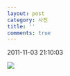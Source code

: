 ```yaml
---
layout: post
category: 사진
title: ''
comments: true
---
```

2011-11-03 21:10:03


![][link0]

  


[link0]:https://t1.daumcdn.net/cfile/tistory/137522474EB2849713
